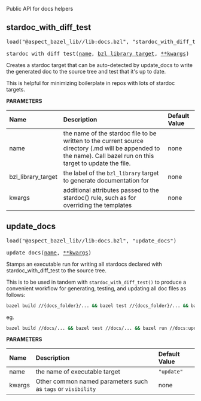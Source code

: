<!-- Generated with Stardoc: http://skydoc.bazel.build -->

Public API for docs helpers

<a id="stardoc_with_diff_test"></a>

## stardoc_with_diff_test

<pre>
load("@aspect_bazel_lib//lib:docs.bzl", "stardoc_with_diff_test")

stardoc_with_diff_test(<a href="#stardoc_with_diff_test-name">name</a>, <a href="#stardoc_with_diff_test-bzl_library_target">bzl_library_target</a>, <a href="#stardoc_with_diff_test-kwargs">**kwargs</a>)
</pre>

Creates a stardoc target that can be auto-detected by update_docs to write the generated doc to the source tree and test that it's up to date.

This is helpful for minimizing boilerplate in repos with lots of stardoc targets.


**PARAMETERS**


| Name  | Description | Default Value |
| :------------- | :------------- | :------------- |
| <a id="stardoc_with_diff_test-name"></a>name |  the name of the stardoc file to be written to the current source directory (.md will be appended to the name). Call bazel run on this target to update the file.   |  none |
| <a id="stardoc_with_diff_test-bzl_library_target"></a>bzl_library_target |  the label of the `bzl_library` target to generate documentation for   |  none |
| <a id="stardoc_with_diff_test-kwargs"></a>kwargs |  additional attributes passed to the stardoc() rule, such as for overriding the templates   |  none |


<a id="update_docs"></a>

## update_docs

<pre>
load("@aspect_bazel_lib//lib:docs.bzl", "update_docs")

update_docs(<a href="#update_docs-name">name</a>, <a href="#update_docs-kwargs">**kwargs</a>)
</pre>

Stamps an executable run for writing all stardocs declared with stardoc_with_diff_test to the source tree.

This is to be used in tandem with `stardoc_with_diff_test()` to produce a convenient workflow
for generating, testing, and updating all doc files as follows:

``` bash
bazel build //{docs_folder}/... && bazel test //{docs_folder}/... && bazel run //{docs_folder}:update
```

eg.

``` bash
bazel build //docs/... && bazel test //docs/... && bazel run //docs:update
```


**PARAMETERS**


| Name  | Description | Default Value |
| :------------- | :------------- | :------------- |
| <a id="update_docs-name"></a>name |  the name of executable target   |  `"update"` |
| <a id="update_docs-kwargs"></a>kwargs |  Other common named parameters such as `tags` or `visibility`   |  none |


